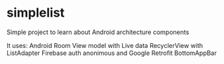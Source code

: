 # simplelist
Simple project to learn about Android architecture components

It uses:
Android Room
View model with Live data
RecyclerView with ListAdapter
Firebase auth anonimous and Google
Retrofit
BottomAppBar
